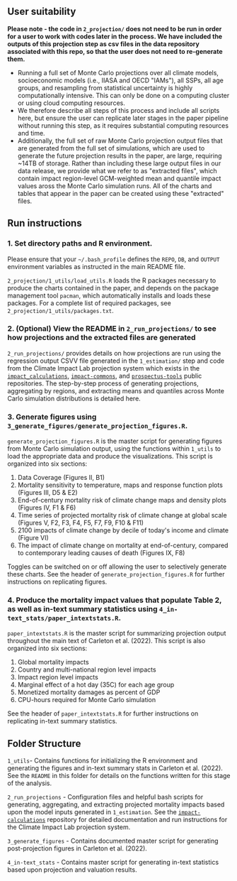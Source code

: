 ## User suitability 

**Please note - the code in `2_projection/` does not need to be run in order for a user to work with codes later in the process.
We have included the outputs of this projection step as csv files in the data repository associated with this repo, so that the user does not need to re-generate them.**
- Running a full set of Monte Carlo projections over all climate models, socioeconomic models (i.e., IIASA and OECD "IAMs"), all SSPs, all age groups, and resampling from statistical uncertainty is highly computationally intensive. This can only be done on a computing cluster or using cloud computing resources.
- We therefore describe all steps of this process and include all scripts here, but ensure the user can replicate later stages in the paper pipeline without running this step, as it requires substantial computing resources and time.
- Additionally, the full set of raw Monte Carlo projection output files that are generated from the full set of simulations, which are used to generate the future projection results in the paper, are large, requiring ~14TB of storage. Rather than including these large output files in our data release, we provide what we refer to as "extracted files", which contain impact region-level GCM-weighted mean and quantile impact values aross the Monte Carlo simulation runs. All of the charts and tables that appear in the paper can be created using these "extracted" files. 

## Run instructions

### 1. Set directory paths and R environment.
Please ensure that your `~/.bash_profile` defines the `REPO`, `DB`, and `OUTPUT` environment variables as instructed in the main README file. 

`2_projection/1_utils/load_utils.R` loads the R packages necessary to produce the charts contained in the paper, and depends on the package management tool `pacman`, which automatically installs and loads these packages. For a complete list of required packages, see `2_projection/1_utils/packages.txt`.

### 2. (Optional) View the README in `2_run_projections/` to see how projections and the extracted files are generated
`2_run_projections/` provides details on how projections are run using the regression output CSVV file generated in the `1_estimation/` step and code from the Climate Impact Lab projection system which exists in the [`impact_calculations`](https://github.com/ClimateImpactLab/impact-calculations), [`impact-commons`](https://github.com/ClimateImpactLab/impact-common), and [`prospectus-tools`](https://github.com/jrising/prospectus-tools) public repositories. The step-by-step process of generating projections, aggregating by regions, and extracting means and quantiles across Monte Carlo simulation distributions is detailed here. 

### 3. Generate figures using `3_generate_figures/generate_projection_figures.R`.
`generate_projection_figures.R` is the master script for generating figures from Monte Carlo simulation output, using the functions within `1_utils` to load the appropriate data and produce the visualizations. This script is organized into six sections:

1.  Data Coverage (Figures II, B1)
2.  Mortality sensitivity to temperature, maps and response function plots (Figures III, D5 & E2)
3.  End-of-century mortality risk of climate change maps and density plots (Figures IV, F1 & F6)
4.  Time series of projected mortality risk of climate change at global scale (Figures V, F2, F3, F4, F5, F7, F9, F10 & F11)
5.  2100 impacts of climate change by decile of today's income and climate (Figure VI)
6.  The impact of climate change on mortality at end-of-century, compared to contemporary leading causes of death (Figures IX, F8)

Toggles can be switched on or off allowing the user to selectively generate these charts. See the header of `generate_projection_figures.R` for further instructions on replicating figures.

### 4. Produce the mortality impact values that populate Table 2, as well as in-text summary statistics using `4_in-text_stats/paper_intextstats.R`.
`paper_intextstats.R` is the master script for summarizing projection output throughout the main text of Carleton et al. (2022). This script is also organized into six sections:

1.  Global mortality impacts
2.  Country and multi-national region level impacts
3.  Impact region level impacts
4.  Marginal effect of a hot day (35C) for each age group
5.  Monetized mortality damages as percent of GDP
6.  CPU-hours required for Monte Carlo simulation

See the header of `paper_intextstats.R` for further instructions on replicating in-text summary statistics.

## Folder Structure

`1_utils`- Contains functions for initializing the R environment and generating the figures and in-text summary stats in Carleton et al. (2022). See the `README` in this folder for details on the functions written for this stage of the analysis.

`2_run_projections` - Configuration files and helpful bash scripts for generating, aggregating, and extracting projected mortality impacts based upon the model inputs generated in `1_estimation`. See the [`impact-calculations`](https://github.com/ClimateImpactLab/impact-calculations) repository for detailed documentation and run instructions for the Climate Impact Lab projection system.

`3_generate_figures` - Contains documented master script for generating post-projection figures in Carleton et al. (2022).

`4_in-text_stats` - Contains master script for generating in-text statistics based upon projection and valuation results.
